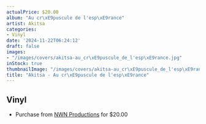 ```yaml
---
actualPrice: $20.00
album: "Au cr\xE9puscule de l'esp\xE9rance"
artist: Akitsa
categories:
- Vinyl
date: '2024-11-22T06:24:12'
draft: false
images:
- "/images/covers/akitsa-au_cr\xE9puscule_de_l'esp\xE9rance.jpg"
inStock: true
thumbnailImage: "/images/covers/akitsa-au_cr\xE9puscule_de_l'esp\xE9rance-thumb.jpg"
title: "Akitsa - Au cr\xE9puscule de l'esp\xE9rance"
---
```


## Vinyl
* Purchase from [NWN Productions](http://shop.nwnprod.com/index.php?route=product/product&path=75&product_id=58107&sort=pd.name&order=ASC) for $20.00
